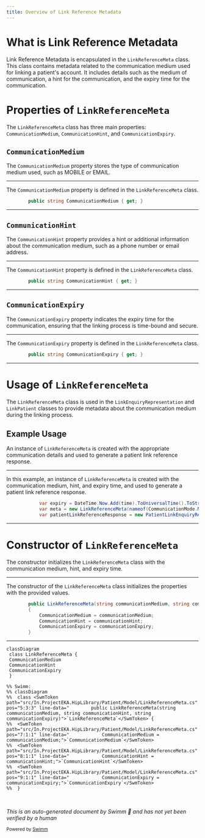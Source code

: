 ```yaml
---
title: Overview of Link Reference Metadata
---
```

# What is Link Reference Metadata

Link Reference Metadata is encapsulated in the <SwmToken path="src/In.ProjectEKA.HipLibrary/Patient/Model/LinkReferenceMeta.cs" pos="5:3:3" line-data="        public LinkReferenceMeta(string communicationMedium, string communicationHint, string communicationExpiry)">`LinkReferenceMeta`</SwmToken> class. This class contains metadata related to the communication medium used for linking a patient's account. It includes details such as the medium of communication, a hint for the communication, and the expiry time for the communication.

# Properties of <SwmToken path="src/In.ProjectEKA.HipLibrary/Patient/Model/LinkReferenceMeta.cs" pos="5:3:3" line-data="        public LinkReferenceMeta(string communicationMedium, string communicationHint, string communicationExpiry)">`LinkReferenceMeta`</SwmToken>

The <SwmToken path="src/In.ProjectEKA.HipLibrary/Patient/Model/LinkReferenceMeta.cs" pos="5:3:3" line-data="        public LinkReferenceMeta(string communicationMedium, string communicationHint, string communicationExpiry)">`LinkReferenceMeta`</SwmToken> class has three main properties: <SwmToken path="src/In.ProjectEKA.HipLibrary/Patient/Model/LinkReferenceMeta.cs" pos="7:1:1" line-data="            CommunicationMedium = communicationMedium;">`CommunicationMedium`</SwmToken>, <SwmToken path="src/In.ProjectEKA.HipLibrary/Patient/Model/LinkReferenceMeta.cs" pos="8:1:1" line-data="            CommunicationHint = communicationHint;">`CommunicationHint`</SwmToken>, and <SwmToken path="src/In.ProjectEKA.HipLibrary/Patient/Model/LinkReferenceMeta.cs" pos="9:1:1" line-data="            CommunicationExpiry = communicationExpiry;">`CommunicationExpiry`</SwmToken>.

## <SwmToken path="src/In.ProjectEKA.HipLibrary/Patient/Model/LinkReferenceMeta.cs" pos="7:1:1" line-data="            CommunicationMedium = communicationMedium;">`CommunicationMedium`</SwmToken>

The <SwmToken path="src/In.ProjectEKA.HipLibrary/Patient/Model/LinkReferenceMeta.cs" pos="7:1:1" line-data="            CommunicationMedium = communicationMedium;">`CommunicationMedium`</SwmToken> property stores the type of communication medium used, such as MOBILE or EMAIL.

<SwmSnippet path="/src/In.ProjectEKA.HipLibrary/Patient/Model/LinkReferenceMeta.cs" line="12">

---

The <SwmToken path="src/In.ProjectEKA.HipLibrary/Patient/Model/LinkReferenceMeta.cs" pos="12:5:5" line-data="        public string CommunicationMedium { get; }">`CommunicationMedium`</SwmToken> property is defined in the <SwmToken path="src/In.ProjectEKA.HipLibrary/Patient/Model/LinkReferenceMeta.cs" pos="5:3:3" line-data="        public LinkReferenceMeta(string communicationMedium, string communicationHint, string communicationExpiry)">`LinkReferenceMeta`</SwmToken> class.

```c#
        public string CommunicationMedium { get; }
```

---

</SwmSnippet>

## <SwmToken path="src/In.ProjectEKA.HipLibrary/Patient/Model/LinkReferenceMeta.cs" pos="8:1:1" line-data="            CommunicationHint = communicationHint;">`CommunicationHint`</SwmToken>

The <SwmToken path="src/In.ProjectEKA.HipLibrary/Patient/Model/LinkReferenceMeta.cs" pos="8:1:1" line-data="            CommunicationHint = communicationHint;">`CommunicationHint`</SwmToken> property provides a hint or additional information about the communication medium, such as a phone number or email address.

<SwmSnippet path="/src/In.ProjectEKA.HipLibrary/Patient/Model/LinkReferenceMeta.cs" line="14">

---

The <SwmToken path="src/In.ProjectEKA.HipLibrary/Patient/Model/LinkReferenceMeta.cs" pos="14:5:5" line-data="        public string CommunicationHint { get; }">`CommunicationHint`</SwmToken> property is defined in the <SwmToken path="src/In.ProjectEKA.HipLibrary/Patient/Model/LinkReferenceMeta.cs" pos="5:3:3" line-data="        public LinkReferenceMeta(string communicationMedium, string communicationHint, string communicationExpiry)">`LinkReferenceMeta`</SwmToken> class.

```c#
        public string CommunicationHint { get; }
```

---

</SwmSnippet>

## <SwmToken path="src/In.ProjectEKA.HipLibrary/Patient/Model/LinkReferenceMeta.cs" pos="9:1:1" line-data="            CommunicationExpiry = communicationExpiry;">`CommunicationExpiry`</SwmToken>

The <SwmToken path="src/In.ProjectEKA.HipLibrary/Patient/Model/LinkReferenceMeta.cs" pos="9:1:1" line-data="            CommunicationExpiry = communicationExpiry;">`CommunicationExpiry`</SwmToken> property indicates the expiry time for the communication, ensuring that the linking process is time-bound and secure.

<SwmSnippet path="/src/In.ProjectEKA.HipLibrary/Patient/Model/LinkReferenceMeta.cs" line="16">

---

The <SwmToken path="src/In.ProjectEKA.HipLibrary/Patient/Model/LinkReferenceMeta.cs" pos="16:5:5" line-data="        public string CommunicationExpiry { get; }">`CommunicationExpiry`</SwmToken> property is defined in the <SwmToken path="src/In.ProjectEKA.HipLibrary/Patient/Model/LinkReferenceMeta.cs" pos="5:3:3" line-data="        public LinkReferenceMeta(string communicationMedium, string communicationHint, string communicationExpiry)">`LinkReferenceMeta`</SwmToken> class.

```c#
        public string CommunicationExpiry { get; }
```

---

</SwmSnippet>

# Usage of <SwmToken path="src/In.ProjectEKA.HipLibrary/Patient/Model/LinkReferenceMeta.cs" pos="5:3:3" line-data="        public LinkReferenceMeta(string communicationMedium, string communicationHint, string communicationExpiry)">`LinkReferenceMeta`</SwmToken>

The <SwmToken path="src/In.ProjectEKA.HipLibrary/Patient/Model/LinkReferenceMeta.cs" pos="5:3:3" line-data="        public LinkReferenceMeta(string communicationMedium, string communicationHint, string communicationExpiry)">`LinkReferenceMeta`</SwmToken> class is used in the <SwmToken path="src/In.ProjectEKA.HipService/Link/LinkPatient.cs" pos="106:3:3" line-data="                new LinkEnquiryRepresentation(linkRefNumber, &quot;MEDIATED&quot;, meta));">`LinkEnquiryRepresentation`</SwmToken> and <SwmToken path="src/In.ProjectEKA.HipService/Link/LinkPatient.cs" pos="22:5:5" line-data="    public class LinkPatient">`LinkPatient`</SwmToken> classes to provide metadata about the communication medium during the linking process.

## Example Usage

An instance of <SwmToken path="src/In.ProjectEKA.HipLibrary/Patient/Model/LinkReferenceMeta.cs" pos="5:3:3" line-data="        public LinkReferenceMeta(string communicationMedium, string communicationHint, string communicationExpiry)">`LinkReferenceMeta`</SwmToken> is created with the appropriate communication details and used to generate a patient link reference response.

<SwmSnippet path="/src/In.ProjectEKA.HipService/Link/LinkPatient.cs" line="103">

---

In this example, an instance of <SwmToken path="src/In.ProjectEKA.HipService/Link/LinkPatient.cs" pos="104:9:9" line-data="            var meta = new LinkReferenceMeta(nameof(CommunicationMode.MOBILE), patient.PhoneNumber, expiry);">`LinkReferenceMeta`</SwmToken> is created with the communication medium, hint, and expiry time, and used to generate a patient link reference response.

```c#
            var expiry = DateTime.Now.Add(time).ToUniversalTime().ToString(Constants.DateTimeFormat);
            var meta = new LinkReferenceMeta(nameof(CommunicationMode.MOBILE), patient.PhoneNumber, expiry);
            var patientLinkReferenceResponse = new PatientLinkEnquiryRepresentation(
```

---

</SwmSnippet>

# Constructor of <SwmToken path="src/In.ProjectEKA.HipLibrary/Patient/Model/LinkReferenceMeta.cs" pos="5:3:3" line-data="        public LinkReferenceMeta(string communicationMedium, string communicationHint, string communicationExpiry)">`LinkReferenceMeta`</SwmToken>

The constructor initializes the <SwmToken path="src/In.ProjectEKA.HipLibrary/Patient/Model/LinkReferenceMeta.cs" pos="5:3:3" line-data="        public LinkReferenceMeta(string communicationMedium, string communicationHint, string communicationExpiry)">`LinkReferenceMeta`</SwmToken> class with the communication medium, hint, and expiry time.

<SwmSnippet path="/src/In.ProjectEKA.HipLibrary/Patient/Model/LinkReferenceMeta.cs" line="5">

---

The constructor of the <SwmToken path="src/In.ProjectEKA.HipLibrary/Patient/Model/LinkReferenceMeta.cs" pos="5:3:3" line-data="        public LinkReferenceMeta(string communicationMedium, string communicationHint, string communicationExpiry)">`LinkReferenceMeta`</SwmToken> class initializes the properties with the provided values.

```c#
        public LinkReferenceMeta(string communicationMedium, string communicationHint, string communicationExpiry)
        {
            CommunicationMedium = communicationMedium;
            CommunicationHint = communicationHint;
            CommunicationExpiry = communicationExpiry;
        }
```

---

</SwmSnippet>

```mermaid
classDiagram
 class LinkReferenceMeta {
 CommunicationMedium
 CommunicationHint
 CommunicationExpiry
 }

%% Swimm:
%% classDiagram
%%  class <SwmToken path="src/In.ProjectEKA.HipLibrary/Patient/Model/LinkReferenceMeta.cs" pos="5:3:3" line-data="        public LinkReferenceMeta(string communicationMedium, string communicationHint, string communicationExpiry)">`LinkReferenceMeta`</SwmToken> {
%%  <SwmToken path="src/In.ProjectEKA.HipLibrary/Patient/Model/LinkReferenceMeta.cs" pos="7:1:1" line-data="            CommunicationMedium = communicationMedium;">`CommunicationMedium`</SwmToken>
%%  <SwmToken path="src/In.ProjectEKA.HipLibrary/Patient/Model/LinkReferenceMeta.cs" pos="8:1:1" line-data="            CommunicationHint = communicationHint;">`CommunicationHint`</SwmToken>
%%  <SwmToken path="src/In.ProjectEKA.HipLibrary/Patient/Model/LinkReferenceMeta.cs" pos="9:1:1" line-data="            CommunicationExpiry = communicationExpiry;">`CommunicationExpiry`</SwmToken>
%%  }
```

&nbsp;

*This is an auto-generated document by Swimm 🌊 and has not yet been verified by a human*

<SwmMeta version="3.0.0" repo-id="Z2l0aHViJTNBJTNBaGlwLXNlcnZpY2UlM0ElM0FTd2ltbS1EZW1v" repo-name="hip-service"><sup>Powered by [Swimm](/)</sup></SwmMeta>
